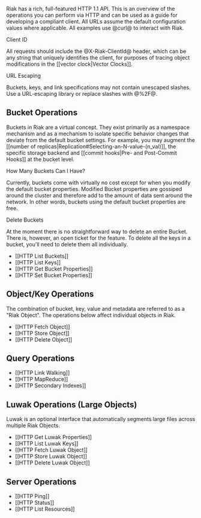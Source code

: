 Riak has a rich, full-featured HTTP 1.1 API.  This is an overview of the
operations you can perform via HTTP and can be used as a guide for developing a
compliant client.  All URLs assume the default configuration values where
applicable. All examples use @curl@ to interact with Riak.

<div class="note"><div class="title">Client ID</div>
<p>All requests should include the @X-Riak-ClientId@ header, which can be any
string that uniquely identifies the client, for purposes of tracing object
modifications in the [[vector clock|Vector Clocks]].</p>
</div>

<div class="note"><div class="title">URL Escaping</div>
<p>Buckets, keys, and link specifications may not contain unescaped slashes. Use
a URL-escaping library or replace slashes with @%2F@.</p>
</div>

## Bucket Operations

Buckets in Riak are a virtual concept. They exist primarily as a namespace
mechanism and as a mechanism to isolate specific behavior changes that deviate
from the default bucket settings. For example, you may augment the [[number of
replicas|Replication#Selecting-an-N-value-(n_val)]], the specific storage
backend and [[commit hooks|Pre- and Post-Commit Hooks]] at the bucket level. 

<div class="info"><div class="title">How Many Buckets Can I Have?</div>
<p>Currently, buckets come with virtually no cost except for when you modify the
default bucket properties. Modified Bucket properties are gossiped around the
cluster and therefore add to the amount of data sent around the network. In
other words, buckets using the default bucket properties are free.</p>
</div>

<div class="note"><div class="title">Delete Buckets</div>
<p>At the moment there is no straightforward way to delete an entire Bucket.
There is, however, an open ticket for the feature. To delete all the keys in a
bucket, you'll need to delete them all individually.</P>
</div>

* [[HTTP List Buckets]]
* [[HTTP List Keys]]
* [[HTTP Get Bucket Properties]]
* [[HTTP Set Bucket Properties]]

## Object/Key Operations 

The combination of bucket, key, value and metadata are referred to as a "Riak
Object". The operations below affect individual objects in Riak.

* [[HTTP Fetch Object]]
* [[HTTP Store Object]]
* [[HTTP Delete Object]]

## Query Operations

* [[HTTP Link Walking]]
* [[HTTP MapReduce]]
* [[HTTP Secondary Indexes]]

## Luwak Operations (Large Objects)

Luwak is an optional interface that automatically segments large files across
multiple Riak Objects.

* [[HTTP Get Luwak Properties]]
* [[HTTP List Luwak Keys]]
* [[HTTP Fetch Luwak Object]]
* [[HTTP Store Luwak Object]]
* [[HTTP Delete Luwak Object]]

## Server Operations

* [[HTTP Ping]]
* [[HTTP Status]]
* [[HTTP List Resources]]
